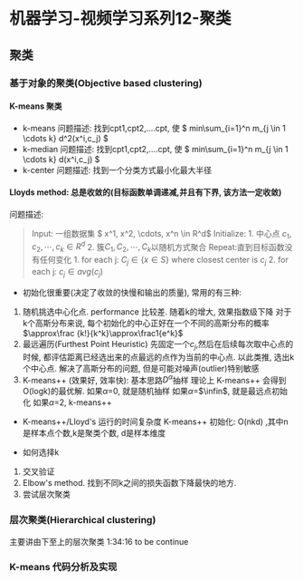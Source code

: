 # 机器学习-视频学习系列12-聚类

## 聚类

### 基于对象的聚类(Objective based clustering)

#### K-means 聚类

- k-means 问题描述: 找到cpt1,cpt2,....cpt, 使 $ min\sum_{i=1}^n m_{j \in 1 \cdots k} d^2(x^i,c_j) $
- k-median 问题描述: 找到cpt1,cpt2,....cpt, 使 $ min\sum_{i=1}^n m_{j \in 1 \cdots k} d(x^i,c_j) $
- k-center 问题描述: 找到一个分类方式最小化最大半径

#### Lloyds method: 总是收敛的(目标函数单调递减,并且有下界, 该方法一定收敛)
问题描述:
> Input: 一组数据集 $ x^1, x^2, \cdots, x^n \in R^d$
Initialize:
    1. 中心点 $c_1, c_2, \cdots, c_k \in R^d$
    2. 簇$C_1,C_2,\cdots,C_k$以随机方式聚合
Repeat:直到目标函数没有任何变化
    1. for each j: $C_j \in \{x \in S \}$ where closest center is $c_j$
    2. for each j: $c_j \in avg(c_j)$

- 初始化很重要(决定了收敛的快慢和输出的质量), 常用的有三种:
1. 随机挑选中心化点. performance 比较差. 随着k的增大, 效果指数级下降
对于k个高斯分布来说, 每个初始化的中心正好在一个不同的高斯分布的概率$\approx\frac {k!}{k^k}\approx\frac1{e^k}$
2. 最远遍历(Furthest Point Heuristic)
先固定一个$c_j$,然后在后续每次取中心点的时候, 都评估距离已经选出来的点最远的点作为当前的中心点. 以此类推, 选出k个中心点. 解决了高斯分布的问题, 但是可能对噪声(outlier)特别敏感
3. K-means++ (效果好, 效率快): 基本思路$D^{\alpha}$抽样
理论上 K-means++ 会得到O(logk)的最优解.
如果$\alpha$=0, 就是随机抽样
如果$\alpha$=$\infin$, 就是最远点初始化
如果$\alpha$=2, k-means++

- K-means++/Lloyd's 运行的时间复杂度
K-means++ 初始化: O(nkd) ,其中n是样本点个数,k是聚类个数, d是样本维度

- 如何选择k
1. 交叉验证
2. Elbow's method. 找到不同k之间的损失函数下降最快的地方. 
3. 尝试层次聚类

### 层次聚类(Hierarchical clustering)

主要讲由下至上的层次聚类
1:34:16 to be continue

### K-means 代码分析及实现

